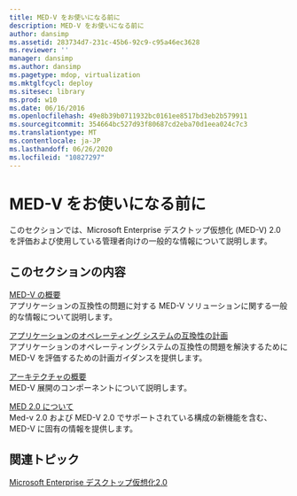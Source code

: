```yaml
---
title: MED-V をお使いになる前に
description: MED-V をお使いになる前に
author: dansimp
ms.assetid: 283734d7-231c-45b6-92c9-c95a46ec3628
ms.reviewer: ''
manager: dansimp
ms.author: dansimp
ms.pagetype: mdop, virtualization
ms.mktglfcycl: deploy
ms.sitesec: library
ms.prod: w10
ms.date: 06/16/2016
ms.openlocfilehash: 49e8b39b0711932bc0161ee8517bd3eb2b579911
ms.sourcegitcommit: 354664bc527d93f80687cd2eba70d1eea024c7c3
ms.translationtype: MT
ms.contentlocale: ja-JP
ms.lasthandoff: 06/26/2020
ms.locfileid: "10827297"
---
```

# MED-V をお使いになる前に


このセクションでは、Microsoft Enterprise デスクトップ仮想化 (MED-V) 2.0 を評価および使用している管理者向けの一般的な情報について説明します。

## このセクションの内容


<a href="" id="overview-of-med-v"></a>[MED-V の概要](overview-of-med-vmedv2.md)  
アプリケーションの互換性の問題に対する MED-V ソリューションに関する一般的な情報について説明します。

<a href="" id="planning-for-application-operating-system-compatibility"></a>[アプリケーションのオペレーティング システムの互換性の計画](planning-for-application-operating-system-compatibility.md)  
アプリケーションのオペレーティングシステムの互換性の問題を解決するために MED-V を評価するための計画ガイダンスを提供します。

<a href="" id="high-level-architecture"></a>[アーキテクチャの概要](high-level-architecturemedv2.md)  
MED-V 展開のコンポーネントについて説明します。

<a href="" id="about-med-v-2-0"></a>[MED 2.0 について](about-med-v-20.md)  
Med-v 2.0 および MED-V 2.0 でサポートされている構成の新機能を含む、MED-V に固有の情報を提供します。

## 関連トピック


[Microsoft Enterprise デスクトップ仮想化2.0](index.md)

 

 





